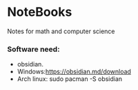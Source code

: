 # NoteBooks
Notes for math and computer science
### Software need:
- obsidian.
- Windows:https://obsidian.md/download
- Arch linux: sudo pacman -S obsidian

